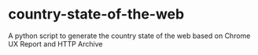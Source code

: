 # country-state-of-the-web
A python script to generate the country state of the web based on Chrome UX Report and HTTP Archive
